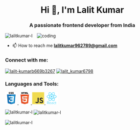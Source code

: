 <h1 align="center">Hi 👋, I'm Lalit Kumar</h1>
<h3 align="center">A passionate frontend developer from India</h3>
<img align="right" alt="coding" width="400" src="https://miro.medium.com/max/1360/0*gqO3slLmGb4mUeje.gif">

<p align="left"> <img src="https://komarev.com/ghpvc/?username=lalitkumar-l&label=Profile%20views&color=0e75b6&style=flat" alt="lalitkumar-l" /> </p>

- 📫 How to reach me **lalitkumar962789@gmail.com**

<h3 align="left">Connect with me:</h3>
<p align="left">
<a href="https://linkedin.com/in/lalit-kumarb669b3267" target="blank"><img align="center" src="https://raw.githubusercontent.com/rahuldkjain/github-profile-readme-generator/master/src/images/icons/Social/linked-in-alt.svg" alt="lalit-kumarb669b3267" height="30" width="40" /></a>
<a href="https://instagram.com/lalit_kumar6798" target="blank"><img align="center" src="https://raw.githubusercontent.com/rahuldkjain/github-profile-readme-generator/master/src/images/icons/Social/instagram.svg" alt="lalit_kumar6798" height="30" width="40" /></a>
</p>

<h3 align="left">Languages and Tools:</h3>
<p align="left"> <a href="https://www.w3schools.com/css/" target="_blank" rel="noreferrer"> <img src="https://raw.githubusercontent.com/devicons/devicon/master/icons/css3/css3-original-wordmark.svg" alt="css3" width="40" height="40"/> </a> <a href="https://www.w3.org/html/" target="_blank" rel="noreferrer"> <img src="https://raw.githubusercontent.com/devicons/devicon/master/icons/html5/html5-original-wordmark.svg" alt="html5" width="40" height="40"/> </a> <a href="https://developer.mozilla.org/en-US/docs/Web/JavaScript" target="_blank" rel="noreferrer"> <img src="https://raw.githubusercontent.com/devicons/devicon/master/icons/javascript/javascript-original.svg" alt="javascript" width="40" height="40"/> </a> <a href="https://reactjs.org/" target="_blank" rel="noreferrer"> <img src="https://raw.githubusercontent.com/devicons/devicon/master/icons/react/react-original-wordmark.svg" alt="react" width="40" height="40"/> </a> </p>

<p><img align="left" src="https://github-readme-stats.vercel.app/api/top-langs?username=lalitkumar-l&show_icons=true&locale=en&layout=compact" alt="lalitkumar-l" /></p>

<p>&nbsp;<img align="center" src="https://github-readme-stats.vercel.app/api?username=lalitkumar-l&show_icons=true&locale=en" alt="lalitkumar-l" /></p>

<p><img align="center" src="https://github-readme-streak-stats.herokuapp.com/?user=lalitkumar-l&" alt="lalitkumar-l" /></p>
